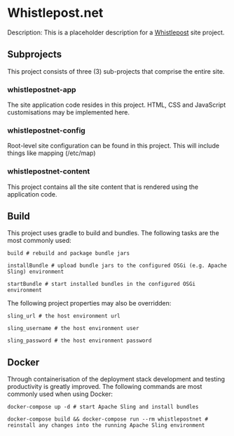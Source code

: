# Whistlepost.net

Description: This is a placeholder description for a [Whistlepost](http://whistlepost.org) site project.

## Subprojects

This project consists of three (3) sub-projects that comprise the entire site.

### whistlepostnet-app

The site application code resides in this project. HTML, CSS and JavaScript customisations may be
implemented here.

### whistlepostnet-config

Root-level site configuration can be found in this project. This will include things like mapping (/etc/map)

### whistlepostnet-content

This project contains all the site content that is rendered using the application code.


## Build

This project uses gradle to build and bundles. The following tasks are the most commonly used:

    build # rebuild and package bundle jars
    
    installBundle # upload bundle jars to the configured OSGi (e.g. Apache Sling) environment
    
    startBundle # start installed bundles in the configured OSGi environment

The following project properties may also be overridden:

    sling_url # the host environment url

    sling_username # the host environment user
    
    sling_password # the host environment password
    
## Docker

Through containerisation of the deployment stack development and testing productivity is greatly improved. The following
commands are most commonly used when using Docker:

    docker-compose up -d # start Apache Sling and install bundles
    
    docker-compose build && docker-compose run --rm whistlepostnet # reinstall any changes into the running Apache Sling environment
